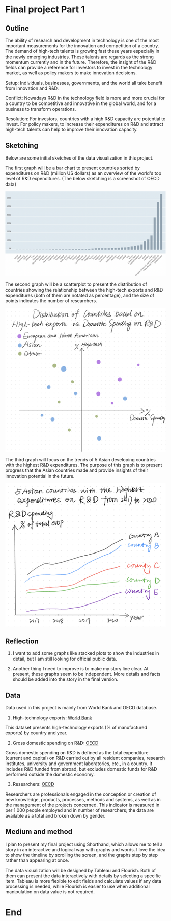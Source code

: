# Final project Part 1

## Outline
The ability of research and development in technology is one of the most important measurements for the innovation and competition of a country. The demand of high-tech talents is growing fast these years especially in the newly emerging industries. These talents are regards as the strong momentum currently and in the future. Therefore, the insight of the R&D fields can provide a reference for investors to invest in the technology market, as well as policy makers to make innovation decisions. 

Setup: Individuals, businesses, governments, and the world all take benefit from innovation and R&D. 

Conflict: Nowadays R&D in the technology field is more and more crucial for a country to be competitive and innovative in the global world, and for a business to transform operations. 

Resolution: For investors, countries with a high R&D capacity are potential to invest. For policy makers, to increase their expenditures on R&D and attract high-tech talents can help to improve their innovation capacity. 

## Sketching
Below are some initial sketches of the data visualization in this project.

The first graph will be a bar chart to present countries sorted by expenditures on R&D (million US dollars) as an overview of the world's top level of R&D expenditures. (The below sketching is a screenshot of OECD data)

![My Image](part1_sketching1.png)

The second graph will be a scatterplot to present the distribution of countries showing the relationship between the high-tech exports and R&D expenditures (both of them are notated as percentage), and the size of points indicates the number of researchers. 

![My Image](part1_sketching2.jpg)

The third graph will focus on the trends of 5 Asian developing countries with the highest R&D expenditures. The purpose of this graph is to present progress that the Asian countries made and provide insights of their innovation potential in the future. 

![My Image](part1_sketching3.jpg)


## Reflection
1. I want to add some graphs like stacked plots to show the industries in detail, but I am still looking for official public data. 

2. Another thing I need to improve is to make my story line clear. At present, these graphs seem to be independent. More details and facts should be added into the story in the final version. 


## Data
Data used in this project is mainly from World Bank and OECD database. 

1. High-technology exports: [World Bank](https://data.worldbank.org/indicator/TX.VAL.TECH.MF.ZS?most_recent_year_desc=true&view=chart) 

This dataset presents high-technology exports (% of manufactured exports) by country and year.

2. Gross domestic spending on R&D: [OECD](https://data.oecd.org/rd/gross-domestic-spending-on-r-d.htm)

Gross domestic spending on R&D is defined as the total expenditure (current and capital) on R&D carried out by all resident companies, research institutes, university and government laboratories, etc., in a country. It includes R&D funded from abroad, but excludes domestic funds for R&D performed outside the domestic economy.

3. Researchers: [OECD](https://data.oecd.org/rd/researchers.htm#indicator-chart) 

Researchers are professionals engaged in the conception or creation of new knowledge, products, processes, methods and systems, as well as in the management of the projects concerned. This indicator is measured in per 1 000 people employed and in number of researchers; the data are available as a total and broken down by gender.


## Medium and method
I plan to present my final project using Shorthand, which allows me to tell a story in an interactive and logical way with graphs and words. I love the idea to show the timeline by scrolling the screen, and the graphs step by step rather than appearing at once. 

The data visualization will be designed by Tableau and Flourish. Both of them can present the data interactively with details by selecting a specific item. Tableau is more flexible to edit fields and calculate values if any data processing is needed, while Flourish is easier to use when additional manipulation on data value is not required. 

# End
